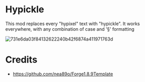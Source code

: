 # Hypickle

This mod replaces every "hypixel" text with "hypickle". It works everywhere, with any combination of case and '§' formatting

![731e6da03f84132622240b42f6874a411971763d](https://github.com/user-attachments/assets/54cb387f-8c14-4109-8f70-b83149f14075)

# Credits

- https://github.com/nea89o/Forge1.8.9Template
